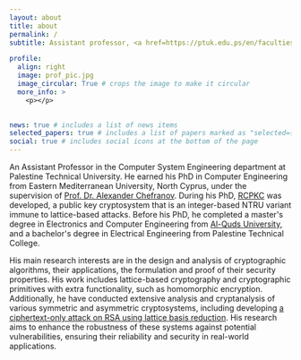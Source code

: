 ```yaml
---
layout: about
title: about
permalink: /
subtitle: Assistant professor, <a href=https://ptuk.edu.ps/en/faculties/department.php?name=computer-systems-engineering>Computer System Engineering Department. PTUK</a>. 

profile:
  align: right
  image: prof_pic.jpg
  image_circular: True # crops the image to make it circular
  more_info: >
    <p></p>
    

news: true # includes a list of news items
selected_papers: true # includes a list of papers marked as "selected={true}"
social: true # includes social icons at the bottom of the page
---
```


An Assistant Professor in the Computer System Engineering department at Palestine Technical University. He earned his PhD in Computer Engineering from Eastern Mediterranean University, North Cyprus, under the supervision of [Prof. Dr. Alexander Chefranov](https://staff.emu.edu.tr/alexanderchefranov/en/personal-info/curriculum-vitae). During his PhD, [RCPKC](https://www.mdpi.com/1424-8220/20/16/4632) was developed, a public key cryptosystem that is an integer-based NTRU variant immune to lattice-based attacks. Before his PhD, he completed a master's degree in Electronics and Computer Engineering from [Al-Quds University](https://www.alquds.edu/en/), and a bachelor's degree in Electrical Engineering from Palestine Technical College.
 
His main research interests are in the design and analysis of cryptographic algorithms, their applications, the formulation and proof of their security properties. His work includes lattice-based cryptography and cryptographic primitives with extra functionality, such as homomorphic encryption. Additionally, he have conducted extensive analysis and cryptanalysis of various symmetric and asymmetric cryptosystems, including developing [a ciphertext-only attack on RSA using lattice basis reduction](https://iajit.org/PDF/Vol%2018,%20No.%202/19701.pdf). His research aims to enhance the robustness of these systems against potential vulnerabilities, ensuring their reliability and security in real-world applications. 


  


